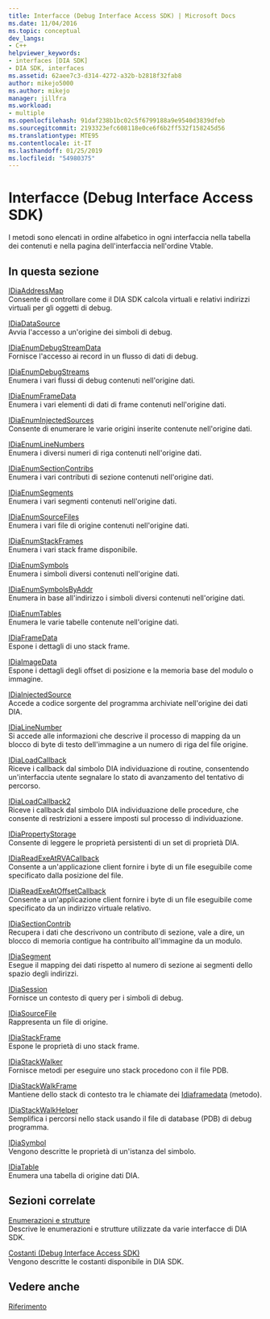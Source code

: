 ```yaml
---
title: Interfacce (Debug Interface Access SDK) | Microsoft Docs
ms.date: 11/04/2016
ms.topic: conceptual
dev_langs:
- C++
helpviewer_keywords:
- interfaces [DIA SDK]
- DIA SDK, interfaces
ms.assetid: 62aee7c3-d314-4272-a32b-b2818f32fab8
author: mikejo5000
ms.author: mikejo
manager: jillfra
ms.workload:
- multiple
ms.openlocfilehash: 91daf238b1bc02c5f6799188a9e9540d3839dfeb
ms.sourcegitcommit: 2193323efc608118e0ce6f6b2ff532f158245d56
ms.translationtype: MTE95
ms.contentlocale: it-IT
ms.lasthandoff: 01/25/2019
ms.locfileid: "54980375"
---
```

# <a name="interfaces-debug-interface-access-sdk"></a>Interfacce (Debug Interface Access SDK)
I metodi sono elencati in ordine alfabetico in ogni interfaccia nella tabella dei contenuti e nella pagina dell'interfaccia nell'ordine Vtable.  
  
## <a name="in-this-section"></a>In questa sezione  
 [IDiaAddressMap](../../debugger/debug-interface-access/idiaaddressmap.md)  
 Consente di controllare come il DIA SDK calcola virtuali e relativi indirizzi virtuali per gli oggetti di debug.  
  
 [IDiaDataSource](../../debugger/debug-interface-access/idiadatasource.md)  
 Avvia l'accesso a un'origine dei simboli di debug.  
  
 [IDiaEnumDebugStreamData](../../debugger/debug-interface-access/idiaenumdebugstreamdata.md)  
 Fornisce l'accesso ai record in un flusso di dati di debug.  
  
 [IDiaEnumDebugStreams](../../debugger/debug-interface-access/idiaenumdebugstreams.md)  
 Enumera i vari flussi di debug contenuti nell'origine dati.  
  
 [IDiaEnumFrameData](../../debugger/debug-interface-access/idiaenumframedata.md)  
 Enumera i vari elementi di dati di frame contenuti nell'origine dati.  
  
 [IDiaEnumInjectedSources](../../debugger/debug-interface-access/idiaenuminjectedsources.md)  
 Consente di enumerare le varie origini inserite contenute nell'origine dati.  
  
 [IDiaEnumLineNumbers](../../debugger/debug-interface-access/idiaenumlinenumbers.md)  
 Enumera i diversi numeri di riga contenuti nell'origine dati.  
  
 [IDiaEnumSectionContribs](../../debugger/debug-interface-access/idiaenumsectioncontribs.md)  
 Enumera i vari contributi di sezione contenuti nell'origine dati.  
  
 [IDiaEnumSegments](../../debugger/debug-interface-access/idiaenumsegments.md)  
 Enumera i vari segmenti contenuti nell'origine dati.  
  
 [IDiaEnumSourceFiles](../../debugger/debug-interface-access/idiaenumsourcefiles.md)  
 Enumera i vari file di origine contenuti nell'origine dati.  
  
 [IDiaEnumStackFrames](../../debugger/debug-interface-access/idiaenumstackframes.md)  
 Enumera i vari stack frame disponibile.  
  
 [IDiaEnumSymbols](../../debugger/debug-interface-access/idiaenumsymbols.md)  
 Enumera i simboli diversi contenuti nell'origine dati.  
  
 [IDiaEnumSymbolsByAddr](../../debugger/debug-interface-access/idiaenumsymbolsbyaddr.md)  
 Enumera in base all'indirizzo i simboli diversi contenuti nell'origine dati.  
  
 [IDiaEnumTables](../../debugger/debug-interface-access/idiaenumtables.md)  
 Enumera le varie tabelle contenute nell'origine dati.  
  
 [IDiaFrameData](../../debugger/debug-interface-access/idiaframedata.md)  
 Espone i dettagli di uno stack frame.  
  
 [IDiaImageData](../../debugger/debug-interface-access/idiaimagedata.md)  
 Espone i dettagli degli offset di posizione e la memoria base del modulo o immagine.  
  
 [IDiaInjectedSource](../../debugger/debug-interface-access/idiainjectedsource.md)  
 Accede a codice sorgente del programma archiviate nell'origine dei dati DIA.  
  
 [IDiaLineNumber](../../debugger/debug-interface-access/idialinenumber.md)  
 Si accede alle informazioni che descrive il processo di mapping da un blocco di byte di testo dell'immagine a un numero di riga del file origine.  
  
 [IDiaLoadCallback](../../debugger/debug-interface-access/idialoadcallback.md)  
 Riceve i callback dal simbolo DIA individuazione di routine, consentendo un'interfaccia utente segnalare lo stato di avanzamento del tentativo di percorso.  
  
 [IDiaLoadCallback2](../../debugger/debug-interface-access/idialoadcallback2.md)  
 Riceve i callback dal simbolo DIA individuazione delle procedure, che consente di restrizioni a essere imposti sul processo di individuazione.  
  
 [IDiaPropertyStorage](../../debugger/debug-interface-access/idiapropertystorage.md)  
 Consente di leggere le proprietà persistenti di un set di proprietà DIA.  
  
 [IDiaReadExeAtRVACallback](../../debugger/debug-interface-access/idiareadexeatrvacallback.md)  
 Consente a un'applicazione client fornire i byte di un file eseguibile come specificato dalla posizione del file.  
  
 [IDiaReadExeAtOffsetCallback](../../debugger/debug-interface-access/idiareadexeatoffsetcallback.md)  
 Consente a un'applicazione client fornire i byte di un file eseguibile come specificato da un indirizzo virtuale relativo.  
  
 [IDiaSectionContrib](../../debugger/debug-interface-access/idiasectioncontrib.md)  
 Recupera i dati che descrivono un contributo di sezione, vale a dire, un blocco di memoria contigue ha contribuito all'immagine da un modulo.  
  
 [IDiaSegment](../../debugger/debug-interface-access/idiasegment.md)  
 Esegue il mapping dei dati rispetto al numero di sezione ai segmenti dello spazio degli indirizzi.  
  
 [IDiaSession](../../debugger/debug-interface-access/idiasession.md)  
 Fornisce un contesto di query per i simboli di debug.  
  
 [IDiaSourceFile](../../debugger/debug-interface-access/idiasourcefile.md)  
 Rappresenta un file di origine.  
  
 [IDiaStackFrame](../../debugger/debug-interface-access/idiastackframe.md)  
 Espone le proprietà di uno stack frame.  
  
 [IDiaStackWalker](../../debugger/debug-interface-access/idiastackwalker.md)  
 Fornisce metodi per eseguire uno stack procedono con il file PDB.  
  
 [IDiaStackWalkFrame](../../debugger/debug-interface-access/idiastackwalkframe.md)  
 Mantiene dello stack di contesto tra le chiamate dei [Idiaframedata](../../debugger/debug-interface-access/idiaframedata-execute.md) (metodo).  
  
 [IDiaStackWalkHelper](../../debugger/debug-interface-access/idiastackwalkhelper.md)  
 Semplifica i percorsi nello stack usando il file di database (PDB) di debug programma.  
  
 [IDiaSymbol](../../debugger/debug-interface-access/idiasymbol.md)  
 Vengono descritte le proprietà di un'istanza del simbolo.  
  
 [IDiaTable](../../debugger/debug-interface-access/idiatable.md)  
 Enumera una tabella di origine dati DIA.  
  
## <a name="related-sections"></a>Sezioni correlate  
 [Enumerazioni e strutture](../../debugger/debug-interface-access/enumerations-and-structures.md)  
 Descrive le enumerazioni e strutture utilizzate da varie interfacce di DIA SDK.  
  
 [Costanti (Debug Interface Access SDK)](../../debugger/debug-interface-access/constants-debug-interface-access-sdk.md)  
 Vengono descritte le costanti disponibile in DIA SDK.  
  
## <a name="see-also"></a>Vedere anche  
 [Riferimento](../../debugger/debug-interface-access/debug-interface-access-sdk-reference.md)